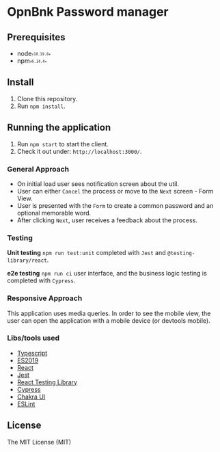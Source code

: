 
# OpnBnk Password manager


## Prerequisites

- node<sub><sup>`v10.19.0+`</sup></sub>
- npm<sub><sup>`v6.14.4+`</sup></sub>

## Install

1. Clone this repository.
2. Run `npm install`.

## Running the application

1. Run `npm start` to start the client.
2. Check it out under:  `http://localhost:3000/`.

### General Approach

* On initial load user sees notification screen about the util.
* User can either `Cancel` the process or move to the `Next` screen - Form View.
* User is presented with the `Form` to create a common password and an optional memorable word.
* After clicking `Next`, user receives a feedback about the process.

### Testing

**Unit testing** `npm run test:unit`  completed with  `Jest` and  `@testing-library/react`.

**e2e testing** `npm run ci`  user interface, and the business logic testing is completed with  `Cypress`.

### Responsive Approach
This application uses media queries. In order to see the mobile view, the user can open the application with a mobile device (or devtools mobile).

### Libs/tools used

* [Typescript](https://www.typescriptlang.org/)
* [ES2019](https://262.ecma-international.org/10.0/)
* [React](https://facebook.github.io/react/)
* [Jest](https://jestjs.io/)
* [React Testing Library](https://testing-library.com/docs/react-testing-library/intro)
* [Cypress](https://www.cypress.io/)
* [Chakra UI](https://chakra-ui.com/)
* [ESLint](http://eslint.org/)

## License

The MIT License (MIT)
